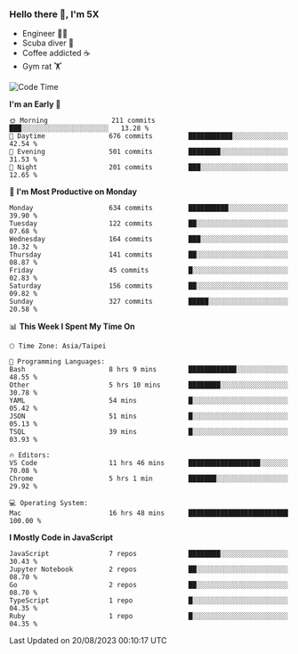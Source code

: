### Hello there 👋, I'm 5X

* Engineer 👨‍💻
* Scuba diver 🤿
* Coffee addicted ☕️
* Gym rat 🏋️

<!--START_SECTION:waka-->
![Code Time](http://img.shields.io/badge/Code%20Time-464%20hrs%2052%20mins-blue)

**I'm an Early 🐤** 

```text
🌞 Morning                211 commits         ███░░░░░░░░░░░░░░░░░░░░░░   13.28 % 
🌆 Daytime                676 commits         ███████████░░░░░░░░░░░░░░   42.54 % 
🌃 Evening                501 commits         ████████░░░░░░░░░░░░░░░░░   31.53 % 
🌙 Night                  201 commits         ███░░░░░░░░░░░░░░░░░░░░░░   12.65 % 
```
📅 **I'm Most Productive on Monday** 

```text
Monday                   634 commits         ██████████░░░░░░░░░░░░░░░   39.90 % 
Tuesday                  122 commits         ██░░░░░░░░░░░░░░░░░░░░░░░   07.68 % 
Wednesday                164 commits         ███░░░░░░░░░░░░░░░░░░░░░░   10.32 % 
Thursday                 141 commits         ██░░░░░░░░░░░░░░░░░░░░░░░   08.87 % 
Friday                   45 commits          █░░░░░░░░░░░░░░░░░░░░░░░░   02.83 % 
Saturday                 156 commits         ██░░░░░░░░░░░░░░░░░░░░░░░   09.82 % 
Sunday                   327 commits         █████░░░░░░░░░░░░░░░░░░░░   20.58 % 
```


📊 **This Week I Spent My Time On** 

```text
🕑︎ Time Zone: Asia/Taipei

💬 Programming Languages: 
Bash                     8 hrs 9 mins        ████████████░░░░░░░░░░░░░   48.55 % 
Other                    5 hrs 10 mins       ████████░░░░░░░░░░░░░░░░░   30.78 % 
YAML                     54 mins             █░░░░░░░░░░░░░░░░░░░░░░░░   05.42 % 
JSON                     51 mins             █░░░░░░░░░░░░░░░░░░░░░░░░   05.13 % 
TSQL                     39 mins             █░░░░░░░░░░░░░░░░░░░░░░░░   03.93 % 

🔥 Editors: 
VS Code                  11 hrs 46 mins      ██████████████████░░░░░░░   70.08 % 
Chrome                   5 hrs 1 min         ███████░░░░░░░░░░░░░░░░░░   29.92 % 

💻 Operating System: 
Mac                      16 hrs 48 mins      █████████████████████████   100.00 % 
```

**I Mostly Code in JavaScript** 

```text
JavaScript               7 repos             ████████░░░░░░░░░░░░░░░░░   30.43 % 
Jupyter Notebook         2 repos             ██░░░░░░░░░░░░░░░░░░░░░░░   08.70 % 
Go                       2 repos             ██░░░░░░░░░░░░░░░░░░░░░░░   08.70 % 
TypeScript               1 repo              █░░░░░░░░░░░░░░░░░░░░░░░░   04.35 % 
Ruby                     1 repo              █░░░░░░░░░░░░░░░░░░░░░░░░   04.35 % 
```




 Last Updated on 20/08/2023 00:10:17 UTC
<!--END_SECTION:waka-->
